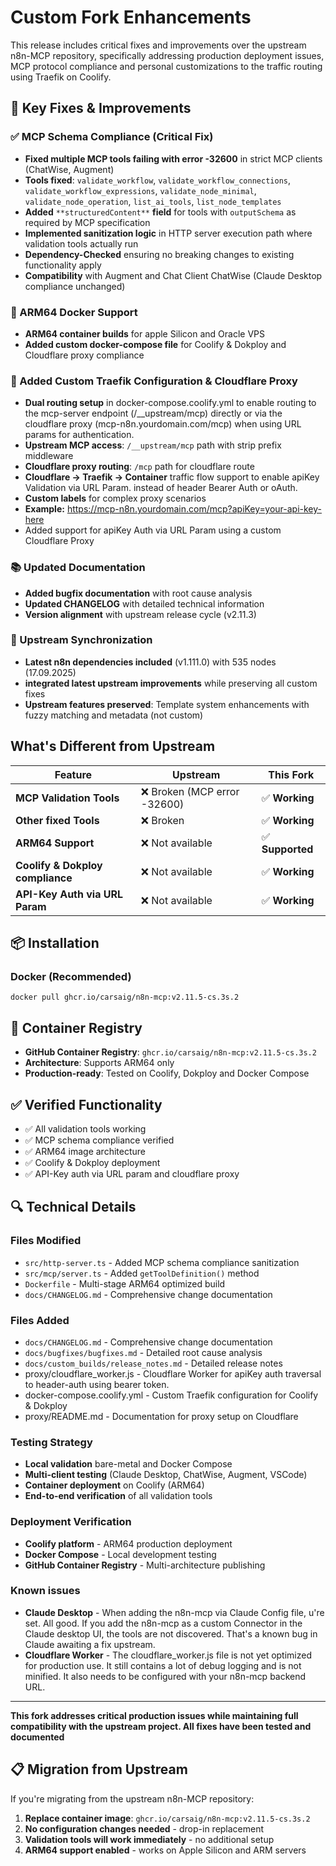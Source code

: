 # Custom Fork Enhancements

This release includes critical fixes and improvements over the upstream n8n-MCP repository, specifically addressing production deployment issues, MCP protocol compliance and personal customizations to the traffic routing using Traefik on Coolify.

## 🔧 Key Fixes & Improvements

### ✅ MCP Schema Compliance (Critical Fix)

*   **Fixed multiple MCP tools failing with error -32600** in strict MCP clients (ChatWise, Augment)
*   **Tools fixed**: `validate_workflow`, `validate_workflow_connections`, `validate_workflow_expressions`, `validate_node_minimal`, `validate_node_operation`, `list_ai_tools`, `list_node_templates`
*   **Added** `**structuredContent**` **field** for tools with `outputSchema` as required by MCP specification
*   **Implemented sanitization logic** in HTTP server execution path where validation tools actually run
*   **Dependency-Checked** ensuring no breaking changes to existing functionality apply
*   **Compatibility** with Augment and Chat Client ChatWise (Claude Desktop compliance unchanged)

### 🐳 ARM64 Docker Support

*   **ARM64 container builds** for apple Silicon and Oracle VPS
*   **Added custom docker-compose file** for Coolify & Dokploy and Cloudflare proxy compliance

### 🔧 Added Custom Traefik Configuration & Cloudflare Proxy

*   **Dual routing setup** in docker-compose.coolify.yml to enable routing to the mcp-server endpoint (/\_\_upstream/mcp) directly or via the cloudflare proxy (mcp-n8n.yourdomain.com/mcp) when using URL params for authentication.
*   **Upstream MCP access**: `/__upstream/mcp` path with strip prefix middleware
*   **Cloudflare proxy routing**: `/mcp` path for cloudflare route
*   **Cloudflare → Traefik → Container** traffic flow support to enable apiKey Validation via URL Param. instead of header Bearer Auth or oAuth.
*   **Custom labels** for complex proxy scenarios
*   **Example:** https://mcp-n8n.yourdomain.com/mcp?apiKey=your-api-key-here
*   Added support for apiKey Auth via URL Param using a custom Cloudflare Proxy

### 📚 Updated Documentation

*   **Added bugfix documentation** with root cause analysis
*   **Updated CHANGELOG** with detailed technical information
*   **Version alignment** with upstream release cycle (v2.11.3)

### 🔄 Upstream Synchronization

*   **Latest n8n dependencies included** (v1.111.0) with 535 nodes (17.09.2025)
*   **integrated latest upstream improvements** while preserving all custom fixes
*   **Upstream features preserved**: Template system enhancements with fuzzy matching and metadata (not custom)

## What's Different from Upstream

| Feature | Upstream | This Fork |
| --- | --- | --- |
| **MCP Validation Tools** | ❌ Broken (MCP error -32600) | ✅ **Working** |
| **Other fixed Tools** | ❌ Broken | ✅ **Working** |
| **ARM64 Support** | ❌ Not available | ✅ **Supported** |
| **Coolify & Dokploy compliance** | ❌ Not available | ✅ **Working** |
| **API-Key Auth via URL Param** | ❌ Not available | ✅ **Working** |

## 📦 Installation

### Docker (Recommended)

```
docker pull ghcr.io/carsaig/n8n-mcp:v2.11.5-cs.3s.2
```

## 🔗 Container Registry

*   **GitHub Container Registry**: `ghcr.io/carsaig/n8n-mcp:v2.11.5-cs.3s.2`
*   **Architecture**: Supports ARM64 only
*   **Production-ready**: Tested on Coolify, Dokploy and Docker Compose

## ✅ Verified Functionality

*   ✅ All validation tools working
*   ✅ MCP schema compliance verified
*   ✅ ARM64 image architecture
*   ✅ Coolify & Dokploy deployment
*   ✅ API-Key auth via URL param and cloudflare proxy

## 🔍 Technical Details

### Files Modified

*   `src/http-server.ts` - Added MCP schema compliance sanitization
*   `src/mcp/server.ts` - Added `getToolDefinition()` method
*   `Dockerfile` - Multi-stage ARM64 optimized build
*   `docs/CHANGELOG.md` - Comprehensive change documentation

### Files Added

*   `docs/CHANGELOG.md` - Comprehensive change documentation
*   `docs/bugfixes/bugfixes.md` - Detailed root cause analysis
*   `docs/custom_builds/release_notes.md` - Detailed release notes
*   proxy/cloudflare\_worker.js - Cloudflare Worker for apiKey auth traversal to header-auth using bearer token.
*   docker-compose.coolify.yml - Custom Traefik configuration for Coolify & Dokploy
*   proxy/README.md - Documentation for proxy setup on Cloudflare

### Testing Strategy

*   **Local validation** bare-metal and Docker Compose
*   **Multi-client testing** (Claude Desktop, ChatWise, Augment, VSCode)
*   **Container deployment** on Coolify (ARM64)
*   **End-to-end verification** of all validation tools

### Deployment Verification

*   **Coolify platform** - ARM64 production deployment
*   **Docker Compose** - Local development testing
*   **GitHub Container Registry** - Multi-architecture publishing

### Known issues

*   **Claude Desktop** - When adding the n8n-mcp via Claude Config file, u're set. All good. If you add the n8n-mcp as a custom Connector in the Claude desktop UI, the tools are not discovered. That's a known bug in Claude awaiting a fix upstream.
*   **Cloudflare Worker** - The cloudflare\_worker.js file is not yet optimized for production use. It still contains a lot of debug logging and is not minified. It also needs to be configured with your n8n-mcp backend URL.

---

**This fork addresses critical production issues while maintaining full compatibility with the upstream project. All fixes have been tested and documented**

## 📋 Migration from Upstream

If you're migrating from the upstream n8n-MCP repository:

1.  **Replace container image**: `ghcr.io/carsaig/n8n-mcp:v2.11.5-cs.3s.2`
2.  **No configuration changes needed** - drop-in replacement
3.  **Validation tools will work immediately** - no additional setup
4.  **ARM64 support enabled** - works on Apple Silicon and ARM servers